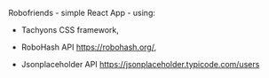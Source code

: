 Robofriends - simple React App - using:

- Tachyons CSS framework,

- RoboHash API https://robohash.org/, 

- Jsonplaceholder API https://jsonplaceholder.typicode.com/users


